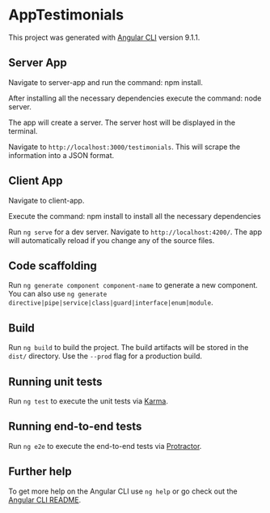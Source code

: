 # AppTestimonials

This project was generated with [Angular CLI](https://github.com/angular/angular-cli) version 9.1.1.

## Server App

Navigate to server-app and run the command: npm install.

After installing all the necessary dependencies execute the command: node server.

The app will create a server. The server host will be displayed in the terminal.

Navigate to `http://localhost:3000/testimonials`. This will scrape the information into a JSON format.


## Client App

Navigate to client-app.

Execute the command: npm install to install all the necessary dependencies

Run `ng serve` for a dev server. Navigate to `http://localhost:4200/`. The app will automatically reload if you change any of the source files.

## Code scaffolding

Run `ng generate component component-name` to generate a new component. You can also use `ng generate directive|pipe|service|class|guard|interface|enum|module`.

## Build

Run `ng build` to build the project. The build artifacts will be stored in the `dist/` directory. Use the `--prod` flag for a production build.

## Running unit tests

Run `ng test` to execute the unit tests via [Karma](https://karma-runner.github.io).

## Running end-to-end tests

Run `ng e2e` to execute the end-to-end tests via [Protractor](http://www.protractortest.org/).

## Further help

To get more help on the Angular CLI use `ng help` or go check out the [Angular CLI README](https://github.com/angular/angular-cli/blob/master/README.md).

